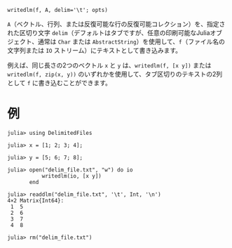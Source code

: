 ```
writedlm(f, A, delim='\t'; opts)
```

`A`（ベクトル、行列、または反復可能な行の反復可能コレクション）を、指定された区切り文字 `delim`（デフォルトはタブですが、任意の印刷可能なJuliaオブジェクト、通常は `Char` または `AbstractString`）を使用して、`f`（ファイル名の文字列または `IO` ストリーム）にテキストとして書き込みます。

例えば、同じ長さの2つのベクトル `x` と `y` は、`writedlm(f, [x y])` または `writedlm(f, zip(x, y))` のいずれかを使用して、タブ区切りのテキストの2列として `f` に書き込むことができます。

# 例

```jldoctest
julia> using DelimitedFiles

julia> x = [1; 2; 3; 4];

julia> y = [5; 6; 7; 8];

julia> open("delim_file.txt", "w") do io
           writedlm(io, [x y])
       end

julia> readdlm("delim_file.txt", '\t', Int, '\n')
4×2 Matrix{Int64}:
 1  5
 2  6
 3  7
 4  8

julia> rm("delim_file.txt")
```
